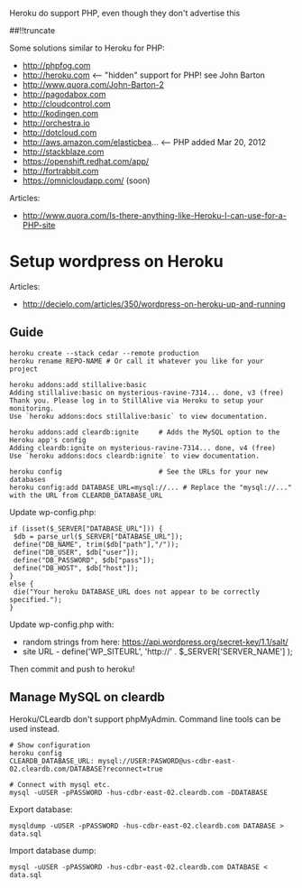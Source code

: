 Heroku do support PHP, even though they don't advertise this

[meta:author]: <> (Jonas Colmsjo)
[meta:title]: <> (Heroku for php)
[meta:date]: <> (2012-11-26)
[meta:nested:key]: <> (Metadata value)

##!!truncate


Some solutions similar to Heroku for PHP:

* http://phpfog.com
* http://heroku.com <-- "hidden" support for PHP! see John Barton
 * http://www.quora.com/John-Barton-2
* http://pagodabox.com
* http://cloudcontrol.com
* http://kodingen.com
* http://orchestra.io
* http://dotcloud.com
* http://aws.amazon.com/elasticbea... <-- PHP added Mar 20, 2012
* http://stackblaze.com
* https://openshift.redhat.com/app/
* http://fortrabbit.com
* https://omnicloudapp.com/ (soon)

Articles:

 * http://www.quora.com/Is-there-anything-like-Heroku-I-can-use-for-a-PHP-site

# Setup wordpress on Heroku

Articles:

 * http://decielo.com/articles/350/wordpress-on-heroku-up-and-running

## Guide


```
heroku create --stack cedar --remote production
heroku rename REPO-NAME # Or call it whatever you like for your project

heroku addons:add stillalive:basic
Adding stillalive:basic on mysterious-ravine-7314... done, v3 (free)
Thank you. Please log in to StillAlive via Heroku to setup your monitoring.
Use `heroku addons:docs stillalive:basic` to view documentation.

heroku addons:add cleardb:ignite     # Adds the MySQL option to the Heroku app's config
Adding cleardb:ignite on mysterious-ravine-7314... done, v4 (free)
Use `heroku addons:docs cleardb:ignite` to view documentation.

heroku config                        # See the URLs for your new databases
heroku config:add DATABASE_URL=mysql://... # Replace the "mysql://..." with the URL from CLEARDB_DATABASE_URL
```

Update wp-config.php:
```
if (isset($_SERVER["DATABASE_URL"])) {
 $db = parse_url($_SERVER["DATABASE_URL"]);
 define("DB_NAME", trim($db["path"],"/"));
 define("DB_USER", $db["user"]);
 define("DB_PASSWORD", $db["pass"]);
 define("DB_HOST", $db["host"]);
}
else {
 die("Your heroku DATABASE_URL does not appear to be correctly specified.");
}
```

Update wp-config.php with:

 * random strings from here: https://api.wordpress.org/secret-key/1.1/salt/
 * site URL - define('WP_SITEURL', 'http://' . $_SERVER['SERVER_NAME'] );


Then commit and push to heroku!


## Manage MySQL on cleardb

Heroku/CLeardb don't support phpMyAdmin. Command line tools can be used instead.

```
# Show configuration
heroku config
CLEARDB_DATABASE_URL: mysql://USER:PASWORD@us-cdbr-east-02.cleardb.com/DATABASE?reconnect=true

# Connect with mysql etc.
mysql -uUSER -pPASSWORD -hus-cdbr-east-02.cleardb.com -DDATABASE
```

Export database:
```
mysqldump -uUSER -pPASSWORD -hus-cdbr-east-02.cleardb.com DATABASE > data.sql
```

Import database dump:
```
mysql -uUSER -pPASSWORD -hus-cdbr-east-02.cleardb.com DATABASE < data.sql
```

